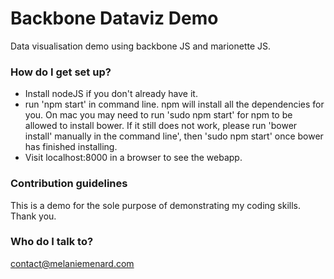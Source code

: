 # Backbone Dataviz Demo #

Data visualisation demo using backbone JS and marionette JS.

### How do I get set up? ###

* Install nodeJS if you don't already have it.
* run 'npm start' in command line. npm will install all the dependencies for you. On mac you may need to run 'sudo npm start' for npm to be allowed to install bower. If it still does not work, please run 'bower install' manually in the command line', then 'sudo npm start' once bower has finished installing.
* Visit localhost:8000 in a browser to see the webapp.


### Contribution guidelines ###

This is a demo for the sole purpose of demonstrating my coding skills. Thank you.

### Who do I talk to? ###

contact@melaniemenard.com